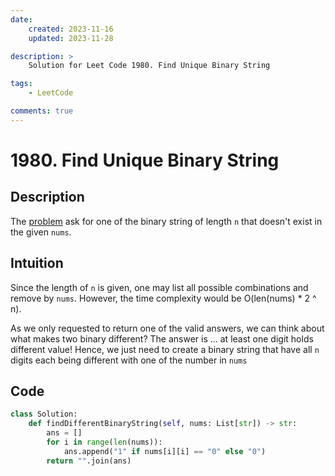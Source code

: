```yaml
---
date:
    created: 2023-11-16
    updated: 2023-11-28

description: >
    Solution for Leet Code 1980. Find Unique Binary String

tags:
    - LeetCode

comments: true
---
```

# 1980. Find Unique Binary String

## Description

The [problem](https://leetcode.com/problems/find-unique-binary-string/description/?envType=daily-question&envId=2023-11-16) ask for one of the binary string of length `n` that doesn't exist in the given `nums`.

## Intuition

Since the length of `n` is given, one may list all possible combinations and remove by `nums`. However, the time complexity would be O(len(nums) * 2 ^ n).

As we only requested to return one of the valid answers, we can think about what makes two binary different? The answer is ... at least one digit holds different value! Hence, we just need to create a binary string that have all `n` digits each being different with one of the number in `nums`

## Code

```python
class Solution:
    def findDifferentBinaryString(self, nums: List[str]) -> str:
        ans = []
        for i in range(len(nums)):
            ans.append("1" if nums[i][i] == "0" else "0")
        return "".join(ans)
```